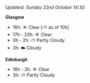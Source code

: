 *Updated: Sunday 22nd October 14:30*

**Glasgow**

* 16h: :sunny: Clear [:partly_sunny: as of 10h]
* 17h - 23h: :sunny: Clear
* 0h - 2h: :partly_sunny: Partly Cloudy
* 3h: :cloud: Cloudy

**Edinburgh**

* 16h - 2h: :sunny: Clear
* 3h: :partly_sunny: Partly Cloudy
